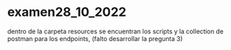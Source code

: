 # examen28_10_2022
dentro de la carpeta resources se encuentran los scripts y la collection de postman para los endpoints, (falto desarrollar la pregunta 3)
